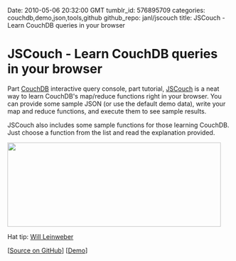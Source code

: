 Date: 2010-05-06 20:32:00 GMT
tumblr_id: 576895709
categories: couchdb,demo,json,tools,github
github_repo: janl/jscouch
title: JSCouch - Learn CouchDB queries in your browser

# JSCouch - Learn CouchDB queries in your browser

Part [CouchDB](http://couchdb.apache.org/) interactive query console, part tutorial, [JSCouch](http://labs.mudynamics.com/wp-content/uploads/2009/04/icouch.html) is a neat way to learn CouchDB's map/reduce functions right in your browser. You can provide some sample JSON (or use the default demo data), write your map and reduce functions, and execute them to see sample results.

JSCouch also includes some sample functions for those learning CouchDB. Just choose a function from the list and read the explanation provided.

[<img src="http://cl.ly/vqj/content" height="190" width="480"/>](http://labs.mudynamics.com/wp-content/uploads/2009/04/icouch.html)

Hat tip: [Will Leinweber](http://twitter.com/leinweber)

[[Source on GitHub](http://github.com/janl/jscouch)] [[Demo](http://labs.mudynamics.com/wp-content/uploads/2009/04/icouch.html)]
